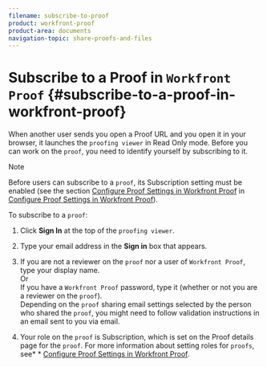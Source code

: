 ```yaml
---
filename: subscribe-to-proof
product: workfront-proof
product-area: documents
navigation-topic: share-proofs-and-files
---
```





# Subscribe to a Proof in `Workfront Proof` {#subscribe-to-a-proof-in-workfront-proof}

When another user sends you open a Proof URL and you open it in your browser, it launches the `proofing viewer` in Read Only mode. Before you can work on the `proof`, you need to identify yourself by subscribing to it.


>[!NOTE]
>
>Before users can subscribe to a `proof`, its Subscription setting must be enabled (see the section [Configure Proof Settings in Workfront Proof](configure-proof-settings.md) in&nbsp; [Configure Proof Settings in Workfront Proof](configure-proof-settings.md)).


To subscribe to a `proof`:



1. Click **Sign In** at the top of the `proofing viewer`.&nbsp;

1. Type your email address in the **Sign in** box that appears.
1. If you are not a reviewer on the `proof` nor a user of `Workfront Proof`, type your display name.   
   Or  
   If you have a `Workfront Proof` password, type it (whether or not you are a reviewer on the `proof`).   
   Depending on the `proof` sharing email settings selected by the person who shared the `proof`, you might need to follow validation instructions in an email sent to you via email. 

1. Your role on the `proof` is Subscription, which is set on the Proof details page for the `proof`. For more information about setting roles for `proofs`, see*&nbsp;* [Configure Proof Settings in Workfront Proof](configure-proof-settings.md).



